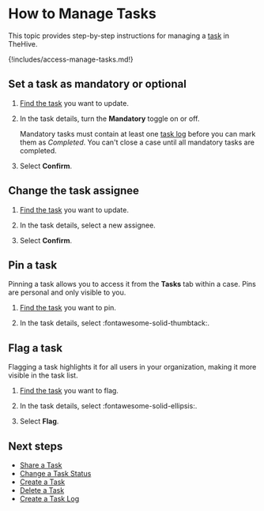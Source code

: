 # How to Manage Tasks

This topic provides step-by-step instructions for managing a [task](about-tasks.md) in TheHive.

{!includes/access-manage-tasks.md!}

## Set a task as mandatory or optional

1. [Find the task](../tasks/search-for-tasks/find-a-task.md) you want to update.

2. In the task details, turn the **Mandatory** toggle on or off.

    Mandatory tasks must contain at least one [task log](about-task-logs.md) before you can mark them as *Completed*. You can't close a case until all mandatory tasks are completed.

3. Select **Confirm**.

## Change the task assignee

1. [Find the task](../tasks/search-for-tasks/find-a-task.md) you want to update.

2. In the task details, select a new assignee.

3. Select **Confirm**.

## Pin a task

Pinning a task allows you to access it from the **Tasks** tab within a case. Pins are personal and only visible to you.

1. [Find the task](../tasks/search-for-tasks/find-a-task.md) you want to pin.

2. In the task details, select :fontawesome-solid-thumbtack:.

## Flag a task

Flagging a task highlights it for all users in your organization, making it more visible in the task list.

1. [Find the task](../tasks/search-for-tasks/find-a-task.md) you want to flag.

2. In the task details, select :fontawesome-solid-ellipsis:.

3. Select **Flag**.

<h2>Next steps</h2>

* [Share a Task](share-a-task.md)
* [Change a Task Status](change-task-status.md)
* [Create a Task](create-a-task.md)
* [Delete a Task](delete-a-task.md)
* [Create a Task Log](create-a-task-log.md)
